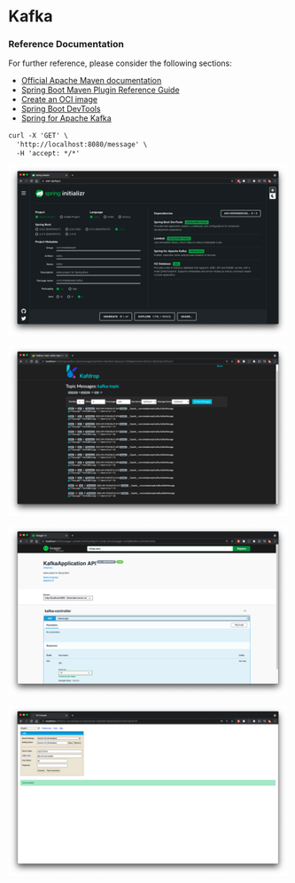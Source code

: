 # Kafka

### Reference Documentation
For further reference, please consider the following sections:

* [Official Apache Maven documentation](https://maven.apache.org/guides/index.html)
* [Spring Boot Maven Plugin Reference Guide](https://docs.spring.io/spring-boot/docs/2.5.4/maven-plugin/reference/html/)
* [Create an OCI image](https://docs.spring.io/spring-boot/docs/2.5.4/maven-plugin/reference/html/#build-image)
* [Spring Boot DevTools](https://docs.spring.io/spring-boot/docs/2.5.4/reference/htmlsingle/#using-boot-devtools)
* [Spring for Apache Kafka](https://docs.spring.io/spring-boot/docs/2.5.4/reference/htmlsingle/#boot-features-kafka)


```console
curl -X 'GET' \
  'http://localhost:8080/message' \
  -H 'accept: */*'
```

![alt text](https://raw.githubusercontent.com/imdadareeph/kafka/main/screenshots/1.png "preview1")

![alt text](https://raw.githubusercontent.com/imdadareeph/kafka/main/screenshots/2.png "preview2")

![alt text](https://raw.githubusercontent.com/imdadareeph/kafka/main/screenshots/3.png "preview3")

![alt text](https://raw.githubusercontent.com/imdadareeph/kafka/main/screenshots/4.png "preview4")